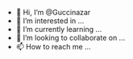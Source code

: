 - 👋 Hi, I’m @Guccinazar
- 👀 I’m interested in ...
- 🌱 I’m currently learning ...
- 💞️ I’m looking to collaborate on ...
- 📫 How to reach me ...

<!---
Guccinazar/Guccinazar is a ✨ special ✨ repository because its `README.md` (this file) appears on your GitHub profile.
You can click the Preview link to take a look at your changes.
--->
